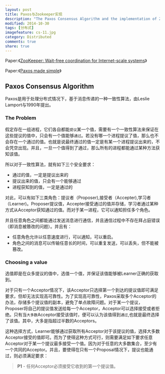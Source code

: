 ```yaml
---
layout: post
title: Paxos与Zookeeper实现
description: "The Paxos Consensus Algorithm and the implementation of Zookeeper"
modified: 2014-10-30
tags: [分布式]
imagefeature: cs-11.jpg
category: Distributed
comments: true
share: true
---
```


Paper:《<a href="https://www.usenix.org/legacy/event/usenix10/tech/full_papers/Hunt.pdf">ZooKeeper: Wait-free coordination for Internet-scale systems</a>》

Paper:《<a href="http://research.microsoft.com/en-us/um/people/lamport/pubs/paxos-simple.pdf">Paxos made simple</a>》


## Paxos Consensus Algorithm

Paxos是用于处理分布式情况下，基于消息传递的一种一致性算法，由Leslie Lamport与1990年提出。

### The Problem

假定存在一组进程，它们各自都能`提议`某一个值，需要有一个一致性算法来保证在这些提议的值中，只会有一个值能够`通过`。若没有哪一个进程提议了值，那么也不会存在一个通过的值。也就是说最终通过的值一定是有某一个进程提议出来的，不会凭空出现。并且，一旦一个值得到了通过，那么所有的进程都能通过某种方法获知该值。

所以对于一致性算法，就有如下三个安全要求：

- 通过的值，一定是提议出来的
- 提议出来的值，只会有一个能够通过
- 进程获知到的值，一定是通过的

对此，可以有如下三类角色：提议者（Proposer),接受者（Accepter),学习者（Learner)。Proposer提议值，Accepter接受通过的值并存储，学习者通过某种方式从Acceptor获知通过的值。而对于某一进程，它可以通知担任多个角色。

并且任意角色之间都能通过发送消息进行通信，并且通信过程中不存在拜占庭错误（即消息被篡改的问题）。并且有：

- 任意角色允许以任意速度进行，可以通知，可以重启。
- 角色之间的消息可以传输任意长的时间，可以重复发送，可以丢失，但不能被篡改。

### Choosing a value

选值即是在众多提议的值中，选值一个值，并保证该值能够被Learner正确的获取到。

对于只有一个Acceptor情况下，该Acceptor只选择第一个到达的提议值即可满足要求，但却无法实现高可靠性。为了实现高可靠性，Paxos采取多个Acceptor的办法，存储多个提议值的副本，避免了单点故障问题。对于某一个提议，Proposer将自己的提议值发送给每一个Acceptor，Acceptor可以选择接受或者拒绝。只有当`大多数`Acceptor接受该值时，便可以认为该值得到`通过`,也就是最终选择了该值。其中，大多是指超过半数的Acceptors。

这种选择方式，Learner能够通过获取所有Acceptor对于该提议的值，选择大多数Acceptor接受的值即可。而为了使得这种方式可行，则需要满足如下要求任意Acceptor对于某一个提议最多接受一个值。因为对于任意的大多数集合，至少有一个共同的Acceptor。并且，要使得在只有一个Proposal情况下，提议也能通过，则必须满足要求：

> **P1** - 任何Acceptor必须接受它收到的第一个提议值。


